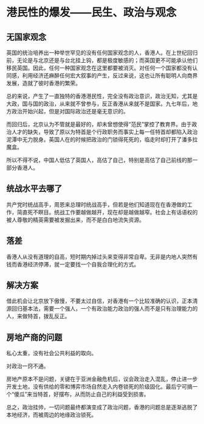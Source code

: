 # 港民性的爆发——民生、政治与观念

## 无国家观念

英国的统治培养出一种举世罕见的没有任何国家观念的人，香港人。在上世纪回归前，无论是与北京还是与台北挂上钩，都是极度敏感的；而英国更不可能承认他们移民英国。因此，任何一种国家观念在这里都要被消灭。对任何一个国家都没有认同感，利用经济还麻醉任何宏大叙事的产生，反过来说，这也让所有聪明人向商界发展，造就了彼时香港的繁荣。

总的来说，产生了一直独特的香港港民性，完全没有政治意识，政治无知，尤其是大政，国与国的政治，从来就不曾参与，反正香港从来就不是国家。九七年后，地方政治开始兴起，但是对国际政治还是毫无意识的。

而回归后，北京认为不管就是最好的，却未曾想使得“范民”掌控了教育界。由于政治人才的缺失，导致了原以为特首是个行政职务而事实上每一任特首却都陷入政治泥潭中无力脱身。英国人在的时候把政治的门锁得死死的，临走时却打开了潘多拉魔盒。

所以不得不说，中国人低估了英国人，高估了自己，特别是高估了自己前线的那一部分香港人。

## 统战水平去哪了

共产党时统战高手，周恩来总理时统战高手，但若是他们知道现在在香港做的工作，简直死不瞑目。统战工作要越做越开，现在却是越做越窄。社会上有话语权的被人尊敬的精英需要被发掘出来，而不是白白地流失资源。

## 落差

香港人从没有道理的自高，短时期内掉过头来变得非常自卑。无非是内地人突然有钱而香港经济停滞，就一定要找一个自我合理化的方式。

## 解决方案

借此机会让北京放下傲慢，不要太过自信，对香港有一个比较准确的认识，正本清源回归基本法，需要一个强人，一个有政治能力政治的强人而不是只有治理能力的人，来做特首，拨乱反正。

## 房地产商的问题

私心太重，没有社会公共利益的取向。

对政治一窍不通。

房地产原本不是问题，关键在于亚洲金融危机后，议会政治走入混乱，停止进一步开发土地，没有供给的零和博弈市场自然走入内卷锁死的阶级固化。最后宁可搞一个“傻瓜”来当特首，好摆布，从而防止自己的利益受到损害。

总之，政治挂帅，一切问题最终都演变成了政治问题，香港的问题总是逐渐逃脱了本地经济，而被周边的地缘政治锁死。
